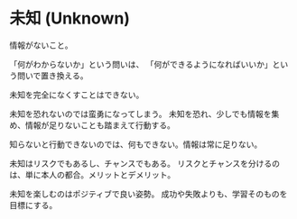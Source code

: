 # 未知 (Unknown)

情報がないこと。

「何がわからないか」という問いは、
「何ができるようになればいいか」という問いで置き換える。

未知を完全になくすことはできない。

未知を恐れないのでは蛮勇になってしまう。
未知を恐れ、少しでも情報を集め、情報が足りないことも踏まえて行動する。

知らないと行動できないのでは、何もできない。情報は常に足りない。

未知はリスクでもあるし、チャンスでもある。
リスクとチャンスを分けるのは、単に本人の都合。メリットとデメリット。

未知を楽しむのはポジティブで良い姿勢。
成功や失敗よりも、学習そのものを目標にする。
